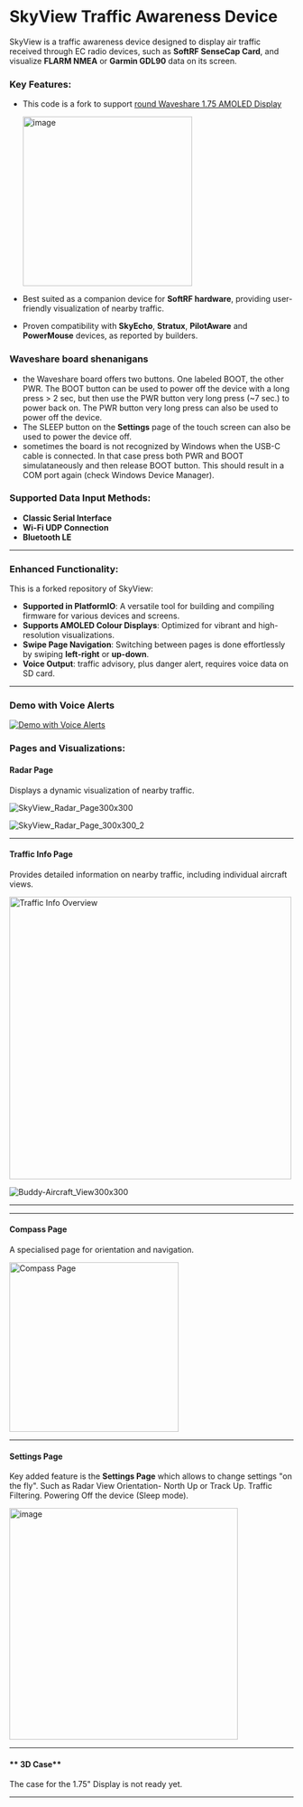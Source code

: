 # SkyView Traffic Awareness Device

SkyView is a traffic awareness device designed to display air traffic received through EC radio devices, such as **SoftRF SenseCap Card**, and visualize **FLARM NMEA** or **Garmin GDL90** data on its screen.

### Key Features:
- This code is a fork to support [round Waveshare 1.75 AMOLED Display](https://www.waveshare.com/wiki/ESP32-S3-Touch-AMOLED-1.75)

  <img width="300" height="300" alt="image" src="https://github.com/user-attachments/assets/ab13a9ab-3450-4c14-bfc4-0d2d30d6ca7d" />

- Best suited as a companion device for **SoftRF hardware**, providing user-friendly visualization of nearby traffic.
- Proven compatibility with **SkyEcho**, **Stratux**, **PilotAware** and **PowerMouse** devices, as reported by builders.

### Waveshare board shenanigans
- the Waveshare board offers two buttons. One labeled BOOT, the other PWR. The BOOT button can be used to power off the device with a long press > 2 sec, but then use the PWR button very long press (~7 sec.) to power back on. The PWR button very long press can also be used to power off the device.
- The SLEEP button on the **Settings** page of the touch screen can also be used to power the device off.
- sometimes the board is not recognized by Windows when the USB-C cable is connected. In that case press both PWR and BOOT simulataneously and then release BOOT button. This should result in a COM port again (check Windows Device Manager).

### Supported Data Input Methods:
- **Classic Serial Interface**
- **Wi-Fi UDP Connection**
- **Bluetooth LE**

---

### Enhanced Functionality:
This is a forked repository of SkyView:
- **Supported in PlatformIO**: A versatile tool for building and compiling firmware for various devices and screens.
- **Supports AMOLED Colour Displays**: Optimized for vibrant and high-resolution visualizations.
- **Swipe Page Navigation**: Switching between pages is done effortlessly by swiping **left-right** or **up-down**.
- **Voice Output**: traffic advisory, plus danger alert, requires voice data on SD card.

---

### Demo with Voice Alerts ###
[![Demo with Voice Alerts](https://img.youtube.com/vi/eLwic-Sz4lM/hqdefault.jpg)](https://www.youtube.com/watch?v=eLwic-Sz4lM)

### Pages and Visualizations:

#### **Radar Page**  
Displays a dynamic visualization of nearby traffic.

![SkyView_Radar_Page300x300](https://github.com/user-attachments/assets/a582ca45-425f-4d3f-b65a-485dfb4d9953)


![SkyView_Radar_Page_300x300_2](https://github.com/user-attachments/assets/6b980b27-f55a-47da-8d94-9f8d6f9b4d1f)

---

#### **Traffic Info Page**  
Provides detailed information on nearby traffic, including individual aircraft views.

<img src="https://github.com/user-attachments/assets/dbf50cfd-8fea-4adb-9e6a-514a463d0512" alt="Traffic Info Overview" width="500px">

![Buddy-Aircraft_View300x300](https://github.com/user-attachments/assets/70256d1b-6bc8-48ec-bd24-8c667b0fe275)


---


---

#### **Compass Page**  
A specialised page for orientation and navigation.

<img src="https://github.com/user-attachments/assets/9613bb03-ed0b-48e4-b963-74c99b9cf339" alt="Compass Page" width="300px">

---

#### **Settings Page**
Key added feature is the **Settings Page** which allows to change settings "on the fly". Such as Radar View Orientation- North Up or Track Up. Traffic Filtering.
Powering Off the device (Sleep mode).

<img width="405" height="410" alt="image" src="https://github.com/user-attachments/assets/d78a2057-068a-4a9d-97e6-22c7c6ca96b9" />


---
#### ** 3D Case**
The case for the 1.75" Display is not ready yet.


---
